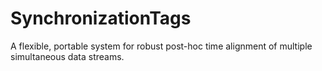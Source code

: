 # SynchronizationTags
A flexible, portable system for robust post-hoc time alignment of multiple simultaneous data streams.

